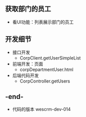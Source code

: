 
## 获取部门的员工
- 看UI功能：列表展示部门的员工

## 开发细节
- 接口开发
    - CorpClient.getUserSimpleList 
- 前端开发：页面
    - corpDepartmentUser.html
- 后端代码开发
    - CorpController.getUsers

## -end-
- 代码的版本 wescrm-dev-014

